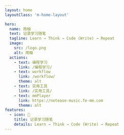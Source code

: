 ```yaml
---
layout: home
layoutClass: 'm-home-layout'

hero:
  name: 雨柚
  text: 记录学习随笔
  tagline: Learn → Think → Code (Write) → Repeat
  image:
    src: /logo.png
    alt: 雨柚
  actions:
    - text: 编程学习
      link: /编程学习/
    - text: workflow
      link: /workflow/
      theme: alt
    - text: 实用工具
      link: /实用工具/
    - text: mmPlayer
      link: https://netease-music.fe-mm.com
      theme: alt
features:
  - icon: 📖
    title: 记录学习随笔
    details: Learn → Think → Code (Write) → Repeat
---
```


<style>
/*爱的魔力转圈圈*/

/*
  - icon: 📘
    title: 源码阅读
    details: 了解各种库的实现原理<br />学习其中的小技巧和冷知识
    link: https://notes.fe-mm.com/analysis/utils/only-allow
    linkText: 源码阅读
*/
.m-home-layout .image-src:hover {
  transform: translate(-50%, -50%) rotate(666turn);
  transition: transform 59s 1s cubic-bezier(0.3, 0, 0.8, 1);
}

.m-home-layout .details small {
  opacity: 0.8;
}

.m-home-layout .bottom-small {
  display: block;
  margin-top: 2em;
  text-align: right;
}
</style>
